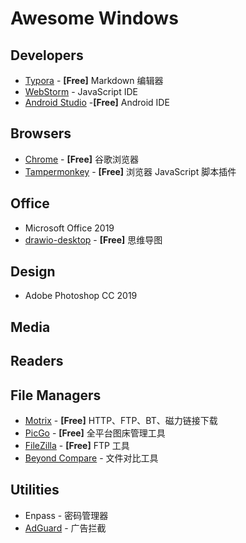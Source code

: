 # Awesome Windows

## Developers

* [Typora](https://typora.io) - **[Free]** Markdown 编辑器
* [WebStorm](https://www.jetbrains.com/webstorm/) - JavaScript IDE
* [Android Studio](https://developer.android.google.cn/studio/) -**[Free]**  Android IDE

## Browsers

* [Chrome](https://google.cn/chrome/) - **[Free]** 谷歌浏览器
* [Tampermonkey](https://www.tampermonkey.net) - **[Free]** 浏览器 JavaScript 脚本插件

## Office

* Microsoft Office 2019
* [drawio-desktop](https://github.com/jgraph/drawio-desktop) - **[Free]** 思维导图

## Design

* Adobe Photoshop CC 2019

## Media



## Readers



## File Managers

* [Motrix](https://motrix.app) - **[Free]** HTTP、FTP、BT、磁力链接下载
* [PicGo](https://github.com/Molunerfinn/PicGo) - **[Free]** 全平台图床管理工具
* [FileZilla](https://filezilla-project.org/download.php?show_all=1) - **[Free]** FTP 工具
* [Beyond Compare](http://scootersoftware.com) - 文件对比工具

## Utilities

* Enpass - 密码管理器
* [AdGuard](https://adguard.com/) - 广告拦截